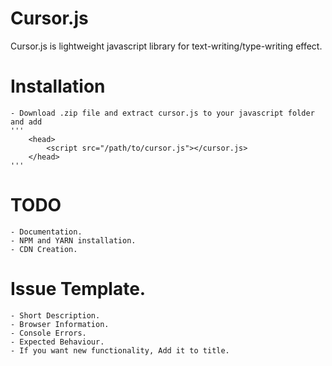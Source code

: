 # Cursor.js
Cursor.js is lightweight javascript library for text-writing/type-writing effect.


# Installation
    - Download .zip file and extract cursor.js to your javascript folder and add
    '''
        <head>
            <script src="/path/to/cursor.js"></cursor.js>
        </head>
    '''
# TODO
    - Documentation.
    - NPM and YARN installation.
    - CDN Creation.

# Issue Template.
    - Short Description.
    - Browser Information.
    - Console Errors.
    - Expected Behaviour.
    - If you want new functionality, Add it to title.